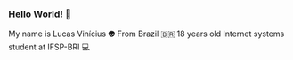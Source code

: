 ###  Hello World! 👋
<!--
**lucas-viniciius/lucas-viniciius** is a ✨ _special_ ✨ repository because its `README.md` (this file) appears on your GitHub profile.
-->

My name is Lucas Vinícius 👽
From Brazil 🇧🇷
18 years old
Internet systems student at IFSP-BRI 💻
